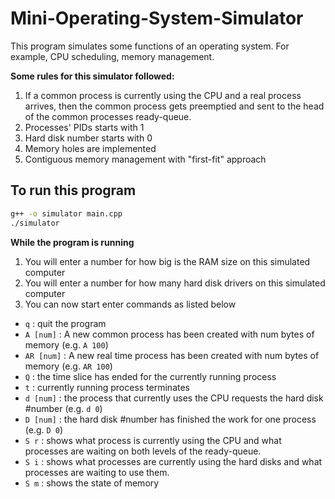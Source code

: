 # Mini-Operating-System-Simulator

This program simulates some functions of an operating system. For example, CPU scheduling, memory management.

**Some rules for this simulator followed:** 
1. If a common process is currently using the CPU and a real process arrives, then the common process gets preemptied and sent to the head of the common processes ready-queue.
1. Processes' PIDs starts with 1
1. Hard disk number starts with 0
1. Memory holes are implemented
1. Contiguous memory management with "first-fit" approach

## To run this program

```bash
g++ -o simulator main.cpp
./simulator
```
**While the program is running**

1. You will enter a number for how big is the RAM size on this simulated computer
1. You will enter a number for how many hard disk drivers on this simulated computer
1. You can now start enter commands as listed below
- `q` : quit the program
- `A [num]` : A new common process has been created with num bytes of memory (e.g. `A 100`)
- `AR [num]` : A new real time process has been created with num bytes of memory (e.g. `AR 100`)
- `Q` : the time slice has ended for the currently running process
- `t` : currently running process terminates
- `d [num]` : the process that currently uses the CPU requests the hard disk #number (e.g. `d 0`)
- `D [num]` : the hard disk #number has finished the work for one process (e.g. `D 0`)
- `S r` : shows what process is currently using the CPU and what processes are waiting on both levels of the ready-queue.
- `S i` :  shows what processes are currently using the hard disks and what processes are waiting to use them. 
- `S m` : shows the state of memory



